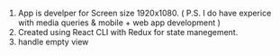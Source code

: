 1. App is develper for Screen size 1920x1080. ( P.S. I do have experice with media queries & mobile + web app development )
2. Created using React CLI with Redux for state manegement.
3. handle empty view
